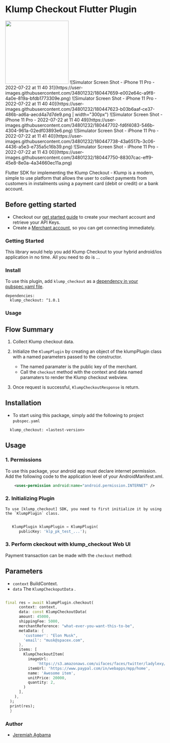 # Klump Checkout Flutter Plugin


<img src="https://user-images.githubusercontent.com/34801232/180447659-e002e64c-a9f8-4a0e-819a-bfdb1773309e.png" width="200" height="200">
![Simulator Screen Shot - iPhone 11 Pro - 2022-07-22 at 11 40 31](https://user-images.githubusercontent.com/34801232/180447659-e002e64c-a9f8-4a0e-819a-bfdb1773309e.png) ![Simulator Screen Shot - iPhone 11 Pro - 2022-07-22 at 11 40 40](https://user-images.githubusercontent.com/34801232/180447623-b03b6aaf-ce37-486b-ad6a-aecd4a7d7de9.png | width="300px")
![Simulator Screen Shot - iPhone 11 Pro - 2022-07-22 at 11 40 49](https://user-images.githubusercontent.com/34801232/180447702-fd6f4083-546b-4304-961a-02edf03893e6.png)
![Simulator Screen Shot - iPhone 11 Pro - 2022-07-22 at 11 41 40](https://user-images.githubusercontent.com/34801232/180447738-43a6517b-3c06-4436-a5e3-e735a5c16b39.png)
![Simulator Screen Shot - iPhone 11 Pro - 2022-07-22 at 11 43 00](https://user-images.githubusercontent.com/34801232/180447750-88307cac-eff9-45e8-8e0a-4a34660ec11a.png)

Flutter SDK for implementing the Klump Checkout - Klump is a modern, simple to use platform that allows the user to collect payments from customers in instalments using a payment card (debit or credit) or a bank account.

## Before getting started
- Checkout our [get started guide](https://docs.useklump.com/docs/intro-to-klump) to create your mechant account and retrieve your API Keys.
- Create a [Merchant account](https://useklump.com/), so you can get connecting immediately. 

### Getting Started
This library would help you add Klump Checkout to your hybrid android/ios application in no time. All you need to do is ...

### Install
To use this plugin, add `klump_checkout` as a [dependency in your pubspec.yaml file](https://flutter.io/platform-plugins/).
```pub
dependencies:
  klump_checkout: ^1.0.1
```

### Usage

## Flow Summary

1. Collect Klump checkout data. 
	
2. Initialize the `KlumpPlugin` by creating an object of the klumpPlugin class with a named parameters passed to the constructor.
	- The named paramater is the public key of the merchant.
	- Call the `checkout` method with the context and data named paramaters  to render the Klump checkout webview.

3. Once request is successful,  `KlumpCheckoutResponse` is return.


## Installation
- To start using this package, simply add the following to project `pubspec.yaml`

```
  klump_checkout: <lastest-version>
```

## Usage

### 1. Permissions
To use this package, your android app must declare internet permission. Add the following code to the application level of your AndroidManifest.xml.

```xml
	<uses-permission android:name="android.permission.INTERNET" />
```

### 2. Initializing Plugin
	To use [klump_checkout] SDK, you need to first initialize it by using the `KlumpPlugin` class.
	
```dart

   KlumpPlugin klumpPlugin = KlumpPlugin(
      publicKey: 'klp_pk_test_...');

```

### 3. Perform ckeckout with klump_checkout Web UI
Payment transaction can be made with the `checkout` method: 
## Parameters
- `context` BuildContext.
- `data` The `KlumpCheckoputData` . 

	
```dart

final res = await klumpPlugin.checkout(
      context: context,
      data: const KlumpCheckoutData(
      amount: 45000,
      shippingFee: 5000,
      merchantReference: "what-ever-you-want-this-to-be",
      metaData: {
        'customer': "Elon Musk",
        'email': "musk@spacex.com",
      },
      items: [
        KlumpCheckoutItem(
          imageUrl:
              'https://s3.amazonaws.com/uifaces/faces/twitter/ladylexy/128.jpg',
          itemUrl: 'https://www.paypal.com/in/webapps/mpp/home',
          name: 'Awesome item',
          unitPrice: 20000,
          quantity: 2,
        )
      ],
    ),
  );
  print(res);
  }
```

### Author
- [Jeremiah Agbama](https://www.linkedin.com/in/jeremiah-agbama-168653161/)

